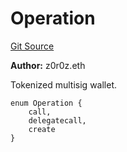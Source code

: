# Operation
[Git Source](https://github.com/kalidao/keep/blob/e52b433e668648f92907034179bd28358496fd0a/src/Keep.sol)

**Author:**
z0r0z.eth

Tokenized multisig wallet.


```solidity
enum Operation {
    call,
    delegatecall,
    create
}
```

